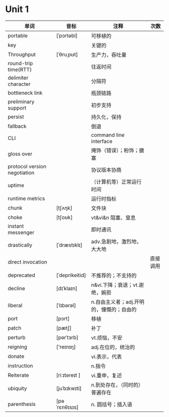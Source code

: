 # Unit 1

|单词|音标|注释|次数|
|-|-|-|-|
|portable|[ˈpɔrtəbl]|可移植的||
|key||关键的||
|Throughput |  [ˈθruˌpʊt] |生产力，吞吐量
|round-trip time(RTT)||往返时间||
|delimiter character||分隔符||
|bottleneck link ||瓶颈链路||
|preliminary support||初步支持||
|persist||持久化，保持||
|fallback||倒退||
|CLI||command line interface|
|gloss over||掩饰（错误）；粉饰；搪塞|
|protocol version negotiation ||协议版本协商|
|uptime||（计算机等）正常运行时间|
|runtime metrics||运行时指标|
|chunk| [tʃʌŋk]| 文件块||
|choke|[tʃoʊk]|vt&vi&n 阻塞、窒息||
|instant messenger||即时通讯||
|drastically |[ˈdræstɪklɪ]|adv.急剧地，激烈地，大大地||
|direct invocation|||直接调用||
|deprecated| [ˈdeprikeitid] |不推荐的；不支持的||
|decline|[dɪˈklaɪn]|n&vi.下降；衰退；vt.谢绝，婉拒||
|liberal|[ˈlɪbərəl]|n.自由主义者；adj.开明的，慷慨的；自由的||
|port | [pɔrt] |移植||
|patch|[pætʃ]|补丁||
|perturb|[pərˈtɜrb]|vt.烦恼，不安||
|reigning| ['reɪnɪŋ]|adj.在位的，统治的||
| donate||vi.表示，代表||
|instruction||n.指令||
|Reiterate|[riːɪtəreɪt ]|vi.重申，复述||
|ubiquity| [juˈbɪkwɪti] |n.到处存在，（同时的）普遍存在||
|parenthesis|[pəˈrɛnθɪsɪs] |n. 圆括号；插入语||
